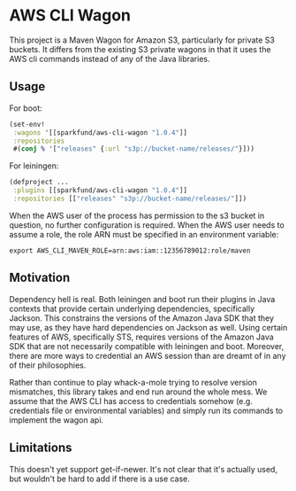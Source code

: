 # AWS CLI Wagon

This project is a Maven Wagon for Amazon S3, particularly for private S3 buckets. It differs from the existing S3 private wagons in that it uses the AWS cli commands instead of any of the Java libraries.

## Usage

For boot:

``` clojure
(set-env!
 :wagons '[[sparkfund/aws-cli-wagon "1.0.4"]]
 :repositories
 #(conj % '["releases" {:url "s3p://bucket-name/releases/"}]))
```

For leiningen:

``` clojure
(defproject ...
 :plugins [[sparkfund/aws-cli-wagon "1.0.4"]]
 :repositories [["releases" "s3p://bucket-name/releases/"]])
```

When the AWS user of the process has permission to the s3 bucket in question, no further configuration is required. When the AWS user needs to assume a role, the role ARN must be specified in an environment variable:

``` shell
export AWS_CLI_MAVEN_ROLE=arn:aws:iam::12356789012:role/maven
```

## Motivation

Dependency hell is real. Both leiningen and boot run their plugins in Java contexts that provide certain underlying dependencies, specifically Jackson. This constrains the versions of the Amazon Java SDK that they may use, as they have hard dependencies on Jackson as well. Using certain features of AWS, specifically STS, requires versions of the Amazon Java SDK that are not necessarily compatible with leiningen and boot. Moreover, there are more ways to credential an AWS session than are dreamt of in any of their philosophies.

Rather than continue to play whack-a-mole trying to resolve version mismatches, this library takes and end run around the whole mess. We assume that the AWS CLI has access to credentials somehow (e.g. credentials file or environmental variables) and simply run its commands to implement the wagon api.

## Limitations

This doesn't yet support get-if-newer. It's not clear that it's actually used, but wouldn't be hard to add if there is a use case.
